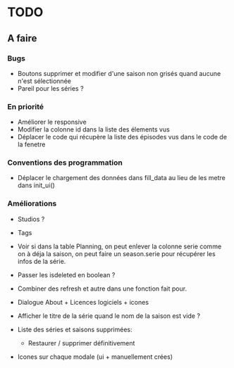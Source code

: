 # TODO

## A faire

### Bugs
- Boutons supprimer et modifier d'une saison non grisés quand aucune n'est sélectionnée
- Pareil pour les séries ?

### En priorité
- Améliorer le responsive
- Modifier la colonne id dans la liste des élements vus
- Déplacer le code qui récupère la liste des épisodes vus dans le code de la fenetre
### Conventions des programmation
- Déplacer le chargement des données dans fill_data au lieu de les metre dans init_ui()

### Améliorations
- Studios ?
- Tags
- Voir si dans la table Planning, on peut enlever la colonne serie comme on à déja la saison, on peut faire un season.serie pour récupérer les infos de la série.
- Passer les isdeleted en boolean ?
- Combiner des refresh et autre dans une fonction fait pour.
- Dialogue About + Licences logiciels + icones
- Afficher le titre de la série quand le nom de la saison est vide ?
- Liste des séries et saisons supprimées:
  - Restaurer / supprimer définitivement

- Icones sur chaque modale (ui + manuellement crées)